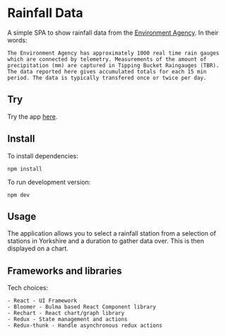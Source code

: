 # Rainfall Data

A simple SPA to show rainfall data from the [Environment Agency](https://environment.data.gov.uk/flood-monitoring/doc/rainfall). In their words:

    The Environment Agency has approximately 1000 real time rain gauges which are connected by telemetry. Measurements of the amount of precipitation (mm) are captured in Tipping Bucket Raingauges (TBR). The data reported here gives accumulated totals for each 15 min period. The data is typically transfered once or twice per day.

## Try

Try the app [here](https://rain.tyers.io/).

## Install

To install dependencies:

    npm install

To run development version:

    npm dev

## Usage

The application allows you to select a rainfall station from a selection of stations in Yorkshire and a duration to gather data over. This is then displayed on a chart.

## Frameworks and libraries

Tech choices:

    - React - UI Framework
    - Bloomer - Bulma based React Component library
    - Rechart - React chart/graph library
    - Redux - State management and actions
    - Redux-thunk - Handle asynchronous redux actions
